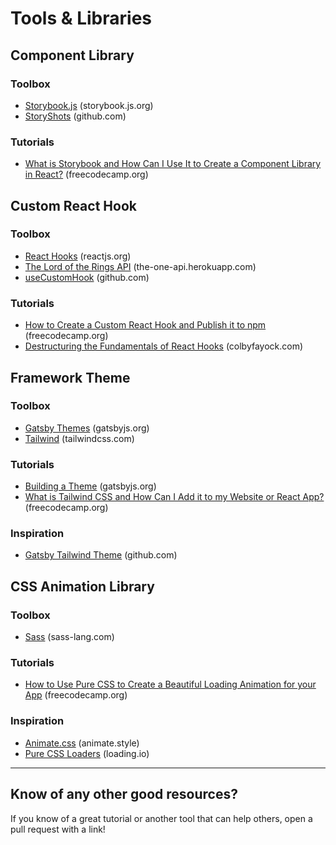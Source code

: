 # Tools & Libraries

## Component Library

### Toolbox
* [Storybook.js](https://storybook.js.org/) (storybook.js.org)
* [StoryShots](https://github.com/storybookjs/storybook/tree/master/addons/storyshots/storyshots-core) (github.com)

### Tutorials
* [What is Storybook and How Can I Use It to Create a Component Library in React?](https://www.freecodecamp.org/news/what-is-storybook-and-how-can-i-use-it-to-create-a-component-libary-in-react/) (freecodecamp.org)

## Custom React Hook

### Toolbox
* [React Hooks](https://reactjs.org/docs/hooks-reference.html) (reactjs.org)
* [The Lord of the Rings API](https://the-one-api.herokuapp.com/documentation) (the-one-api.herokuapp.com)
* [useCustomHook](https://github.com/colbyfayock/use-custom-hook) (github.com)

### Tutorials
* [How to Create a Custom React Hook and Publish it to npm](https://www.freecodecamp.org/news/how-to-create-a-custom-react-hook-and-publish-it-to-npm/) (freecodecamp.org)
* [Destructuring the Fundamentals of React Hooks](https://www.colbyfayock.com/2019/04/destructuring-the-fundamentals-of-react-hooks) (colbyfayock.com)

## Framework Theme

### Toolbox
* [Gatsby Themes](https://www.gatsbyjs.org/docs/themes/) (gatsbyjs.org)
* [Tailwind](https://tailwindcss.com/) (tailwindcss.com)

### Tutorials
* [Building a Theme](https://www.gatsbyjs.org/tutorial/building-a-theme/) (gatsbyjs.org)
* [What is Tailwind CSS and How Can I Add it to my Website or React App?](https://www.freecodecamp.org/news/what-is-tailwind-css-and-how-can-i-add-it-to-my-website-or-react-app/) (freecodecamp.org)

### Inspiration
* [Gatsby Tailwind Theme](https://github.com/talensjr/gatsby-theme-tailwindcss) (github.com)

## CSS Animation Library

### Toolbox
* [Sass](https://sass-lang.com/) (sass-lang.com)

### Tutorials
* [How to Use Pure CSS to Create a Beautiful Loading Animation for your App](https://www.freecodecamp.org/news/how-to-use-css-to-create-a-beautiful-loading-animation-for-your-app/) (freecodecamp.org)

### Inspiration
* [Animate.css](https://animate.style/) (animate.style)
* [Pure CSS Loaders](https://loading.io/css/) (loading.io)


---

## Know of any other good resources?
If you know of a great tutorial or another tool that can help others, open a pull request with a link!
